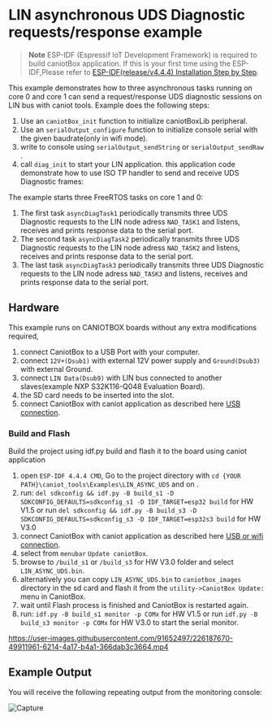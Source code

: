 # LIN asynchronous UDS Diagnostic requests/response example

> **Note**
> ESP-IDF (Espressif IoT Development Framework) is required to build caniotBox application. If this is your first time using the ESP-IDF,Please refer to [ESP-IDF(release/v4.4.4) Installation Step by Step](https://docs.espressif.com/projects/esp-idf/en/v4.4.4/esp32/get-started/index.html#installation-step-by-step).

This example demonstrates how to three asynchronous tasks running on core 0 and core 1 can send a request/response UDS diagnostic sessions  on LIN bus with caniot tools. Example does the following steps:

1. Use an  `caniotBox_init` function to initialize caniotBoxLib peripheral.
2. Use an  `serialOutput_configure` function to initialize console serial with the given baudrate(only in wifi mode).
3. write to console using `serialOutput_sendString` or `serialOutput_sendRaw` .
4. call `diag_init` to start your LIN application. this application code demonstrate how to use ISO TP handler to send and receive UDS Diagnostic frames:

The example starts three FreeRTOS tasks on core 1 and 0:
1. The first task `asyncDiagTask1` periodically transmits three UDS Diagnostic requests to the LIN node adress `NAD_TASK1`  and listens, receives and prints response data to the serial port.
2. The second task `asyncDiagTask2` periodically transmits three UDS Diagnostic requests  to the LIN node adress `NAD_TASK2`  and listens, receives and prints response data to the serial port.
3. The last task `asyncDiagTask3` periodically transmits three UDS Diagnostic requests to the LIN node adress `NAD_TASK3`  and listens, receives and prints response data to the serial port.

## Hardware

This example runs on CANIOTBOX boards without any extra modifications required,

1. connect  CaniotBox to a  USB Port with your computer.
2. connect  `12V+(Dsub1)` with external 12V power supply and `Ground(Dsub3)` with external Ground.
3. connect  `LIN Data(Dsub9)` with LIN bus connected to another slaves(example NXP S32K116-Q048 Evaluation Board).
4. the SD card needs to be inserted into the slot.
4. connect CaniotBox with caniot application as described here [USB connection](https://caniot-docu.readthedocs.io/en/latest/getting-started-caniot.html#usb-connection).


### Build and Flash

Build the project using idf.py build and flash it to the board using caniot application
1. open  `ESP-IDF 4.4.4 CMD`, Go to the project directory with `cd {YOUR PATH}\caniot_tools\Examples\LIN_ASYNC_UDS` and   on .
2. run: `del sdkconfig && idf.py -B build_s1 -D SDKCONFIG_DEFAULTS=sdkconfig_s1 -D IDF_TARGET=esp32 build` for HW V1.5 or  run `del sdkconfig && idf.py -B build_s3 -D SDKCONFIG_DEFAULTS=sdkconfig_s3 -D IDF_TARGET=esp32s3 build` for HW V3.0 
3. connect CaniotBox with caniot application as described here [USB or wifi connection](https://caniot-docu.readthedocs.io/en/latest/getting-started-caniot.html#usb-connection).
4. select  from `menubar` `Update caniotBox`.
5. browse to  `/build_s1` or `/build_s3` for HW V3.0 folder and select `LIN_ASYNC_UDS.bin`.
6. alternatively you can copy  `LIN_ASYNC_UDS.bin` to `caniotbox_images`  directory in the sd card and flash it from the `utility->CaniotBox Update:`  menu in CaniotBox.
7. wait until Flash process is finished and CaniotBox is restarted again.
8. run: `idf.py -B build_s1 monitor -p COMx` for HW V1.5 or  run `idf.py -B build_s3 monitor -p COMx` for HW V3.0 to start the serial monitor.

https://user-images.githubusercontent.com/91652497/226187670-49911961-6214-4a17-b4a1-366dab3c3664.mp4


## Example Output

You will receive the following repeating output from the monitoring console:

![Capture](https://user-images.githubusercontent.com/91652497/232492293-0c099d75-76a9-4e1b-96f8-f5ded446726d.PNG)
